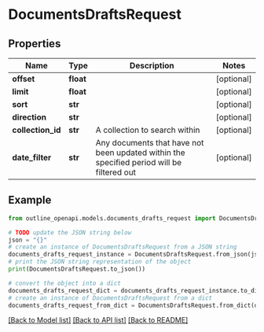 # DocumentsDraftsRequest


## Properties

Name | Type | Description | Notes
------------ | ------------- | ------------- | -------------
**offset** | **float** |  | [optional] 
**limit** | **float** |  | [optional] 
**sort** | **str** |  | [optional] 
**direction** | **str** |  | [optional] 
**collection_id** | **str** | A collection to search within | [optional] 
**date_filter** | **str** | Any documents that have not been updated within the specified period will be filtered out | [optional] 

## Example

```python
from outline_openapi.models.documents_drafts_request import DocumentsDraftsRequest

# TODO update the JSON string below
json = "{}"
# create an instance of DocumentsDraftsRequest from a JSON string
documents_drafts_request_instance = DocumentsDraftsRequest.from_json(json)
# print the JSON string representation of the object
print(DocumentsDraftsRequest.to_json())

# convert the object into a dict
documents_drafts_request_dict = documents_drafts_request_instance.to_dict()
# create an instance of DocumentsDraftsRequest from a dict
documents_drafts_request_from_dict = DocumentsDraftsRequest.from_dict(documents_drafts_request_dict)
```
[[Back to Model list]](../README.md#documentation-for-models) [[Back to API list]](../README.md#documentation-for-api-endpoints) [[Back to README]](../README.md)


